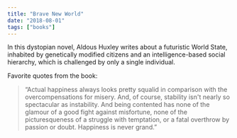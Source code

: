 ```yaml
---
title: "Brave New World"
date: "2018-08-01"
tags: ["books"]
---
```


In this dystopian novel, Aldous Huxley writes about a futuristic World State, inhabited by genetically modified citizens and an intelligence-based social hierarchy, which is challenged by only a single individual.

Favorite quotes from the book:

> “Actual happiness always looks pretty squalid in comparison with the overcompensations for misery. And, of course, stability isn't nearly so spectacular as instability. And being contented has none of the glamour of a good fight against misfortune, none of the picturesqueness of a struggle with temptation, or a fatal overthrow by passion or doubt. Happiness is never grand.”
